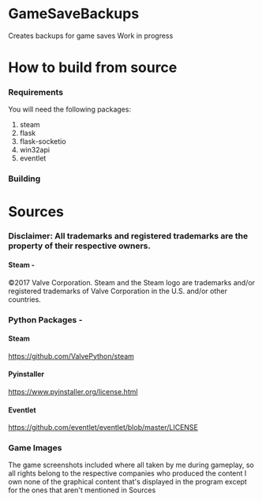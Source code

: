 # GameSaveBackups
Creates backups for game saves Work in progress


# How to build from source

### Requirements

You will need the following packages:

  1. steam
  2. flask
  3. flask-socketio
  4. win32api
  5. eventlet


### Building













# Sources

### Disclaimer: All trademarks and registered trademarks are the property of their respective owners.



#### Steam -

©2017 Valve Corporation. Steam and the Steam logo are trademarks and/or registered
trademarks of Valve Corporation in the U.S. and/or other countries.

### Python Packages -

#### Steam

https://github.com/ValvePython/steam

#### Pyinstaller

https://www.pyinstaller.org/license.html

#### Eventlet

https://github.com/eventlet/eventlet/blob/master/LICENSE

### Game Images

The game screenshots included where all taken by me during gameplay, so all rights
belong to the respective companies who produced the content I own none of the graphical
content that's displayed in the program except for the ones that aren't mentioned in Sources
